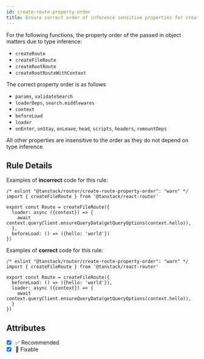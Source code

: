 ```yaml
---
id: create-route-property-order
title: Ensure correct order of inference sensitive properties for createRoute functions
---
```


For the following functions, the property order of the passed in object matters due to type inference:

- `createRoute`
- `createFileRoute`
- `createRootRoute`
- `createRootRouteWithContext`

The correct property order is as follows

- `params`, `validateSearch`
- `loaderDeps`, `search.middlewares`
- `context`
- `beforeLoad`
- `loader`
- `onEnter`, `onStay`, `onLeave`, `head`, `scripts`, `headers`, `remountDeps`

All other properties are insensitive to the order as they do not depend on type inference.

## Rule Details

Examples of **incorrect** code for this rule:

```tsx
/* eslint "@tanstack/router/create-route-property-order": "warn" */
import { createFileRoute } from '@tanstack/react-router'

export const Route = createFileRoute({
  loader: async ({context}) => {
    await context.queryClient.ensureQueryData(getQueryOptions(context.hello)),
  },
  beforeLoad: () => ({hello: 'world'})
})
```

Examples of **correct** code for this rule:

```tsx
/* eslint "@tanstack/router/create-route-property-order": "warn" */
import { createFileRoute } from '@tanstack/react-router'

export const Route = createFileRoute({
  beforeLoad: () => ({hello: 'world'}),
  loader: async ({context}) => {
    await context.queryClient.ensureQueryData(getQueryOptions(context.hello)),
  }
})
```

## Attributes

- [x] ✅ Recommended
- [x] 🔧 Fixable
